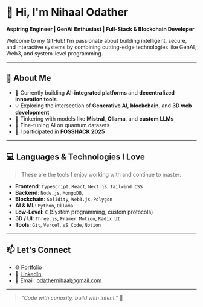 # 👋 Hi, I'm Nihaal Odather

**Aspiring Engineer | GenAI Enthusiast | Full-Stack & Blockchain Developer**

Welcome to my GitHub! I’m passionate about building intelligent, secure, and interactive systems by combining cutting-edge technologies like GenAI, Web3, and system-level programming.

---

## 🚀 About Me

- 🔭 Currently building **AI-integrated platforms** and **decentralized innovation tools**
- 💡 Exploring the intersection of **Generative AI**, **blockchain**, and **3D web development**
- 🧪 Tinkering with models like **Mistral**, **Ollama**, and **custom LLMs**
- 🧠 Fine-tuning AI on quantum datasets
- 🏁 I participated in **FOSSHACK 2025**

---

## 💻 Languages & Technologies I Love

> These are the tools I enjoy working with and continue to master:

- **Frontend**: `TypeScript`, `React`, `Next.js`, `Tailwind CSS`
- **Backend**: `Node.js`, `MongoDB`,
- **Blockchain**: `Solidity`, `Web3.js`, `Polygon`
- **AI & ML**: `Python`, `Ollama`
- **Low-Level**: `C` (System programming, custom protocols)
- **3D / UI**: `Three.js`, `Framer Motion`, `Radix UI`
- **Tools**: `Git`, `Vercel`, `VS Code`, `Notion`

---

## 📫 Let's Connect

- 🌐 [Portfolio]()  
- 💼 [LinkedIn](www.linkedin.com/in/nihaal-o-17074632a)  
- 📧 Email: odathernihaal@gmail.com

---

> _"Code with curiosity, build with intent."_ 🚀


<!--
**NihaalNO/NihaalNO** is a ✨ _special_ ✨ repository because its `README.md` (this file) appears on your GitHub profile.

Here are some ideas to get you started:

- 🔭 I’m currently working on ...
- 🌱 I’m currently learning ...
- 👯 I’m looking to collaborate on ...
- 🤔 I’m looking for help with ...
- 💬 Ask me about ...
- 📫 How to reach me: ...
- 😄 Pronouns: ...
- ⚡ Fun fact: ...
-->
